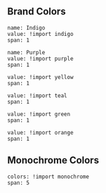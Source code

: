 ## Brand Colors

```color
name: Indigo
value: !import indigo
span: 1
```

```color
name: Purple
value: !import purple
span: 1
```

```color
value: !import yellow
span: 1
```

```color
value: !import teal
span: 1
```

```color
value: !import green
span: 1
```

```color
value: !import orange
span: 1
```

## Monochrome Colors

```color-palette
colors: !import monochrome
span: 5
 ```
